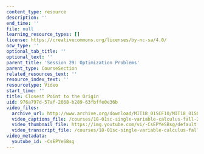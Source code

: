 ```yaml
---
content_type: resource
description: ''
end_time: ''
file: null
learning_resource_types: []
license: https://creativecommons.org/licenses/by-nc-sa/4.0/
ocw_type: ''
optional_tab_title: ''
optional_text: ''
parent_title: 'Session 29: Optimization Problems'
parent_type: CourseSection
related_resources_text: ''
resource_index_text: ''
resourcetype: Video
start_time: ''
title: Closest Point to the Origin
uid: 976a797d-57af-2668-b289-63fbffe0e36b
video_files:
  archive_url: http://www.archive.org/download/MIT18_01SCF10/MIT18_01SCF10Rec_20_300k.mp4
  video_captions_file: /courses/18-01sc-single-variable-calculus-fall-2010/b049cbec259256f8acf5287c34cfe3a9_-CsEPYeSBsg.vtt
  video_thumbnail_file: https://img.youtube.com/vi/-CsEPYeSBsg/default.jpg
  video_transcript_file: /courses/18-01sc-single-variable-calculus-fall-2010/82ed9bb7ad3878b0bee19aafa129a4b9_-CsEPYeSBsg.pdf
video_metadata:
  youtube_id: -CsEPYeSBsg
---
```

